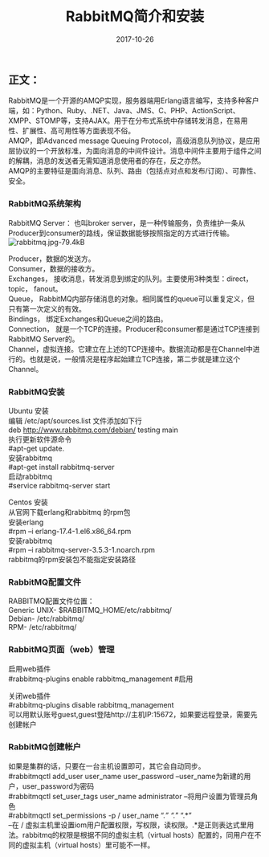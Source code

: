 ﻿---
layout: post
title: "RabbitMQ简介和安装"
date: 2017-10-26 
description: "RabbitMQ系统架构，以及linux安装RabbitMQ"
tag: [消息机制, RabbitMQ]

---
## 正文：
RabbitMQ是一个开源的AMQP实现，服务器端用Erlang语言编写，支持多种客户端，如：Python、Ruby、.NET、Java、JMS、C、PHP、ActionScript、XMPP、STOMP等，支持AJAX。用于在分布式系统中存储转发消息，在易用性、扩展性、高可用性等方面表现不俗。  
AMQP，即Advanced message Queuing Protocol，高级消息队列协议，是应用层协议的一个开放标准，为面向消息的中间件设计。消息中间件主要用于组件之间的解耦，消息的发送者无需知道消息使用者的存在，反之亦然。  
AMQP的主要特征是面向消息、队列、路由（包括点对点和发布/订阅）、可靠性、安全。

### RabbitMQ系统架构
RabbitMQ Server： 也叫broker server，是一种传输服务，负责维护一条从Producer到consumer的路线，保证数据能够按照指定的方式进行传输。
![rabbitmq.jpg-79.4kB][1]  

Producer，数据的发送方。  
Consumer，数据的接收方。  
Exchanges， 接收消息，转发消息到绑定的队列。主要使用3种类型：direct， topic， fanout。  
Queue， RabbitMQ内部存储消息的对象。相同属性的queue可以重复定义，但只有第一次定义的有效。  
Bindings， 绑定Exchanges和Queue之间的路由。  
Connection， 就是一个TCP的连接。Producer和consumer都是通过TCP连接到RabbitMQ Server的。  
Channel，虚拟连接。它建立在上述的TCP连接中。数据流动都是在Channel中进行的。也就是说，一般情况是程序起始建立TCP连接，第二步就是建立这个Channel。

### RabbitMQ安装

Ubuntu 安装  
编辑 /etc/apt/sources.list 文件添加如下行  
deb http://www.rabbitmq.com/debian/ testing main  
执行更新软件源命令  
#apt-get update.  
安装rabbitmq  
#apt-get install rabbitmq-server  
启动rabbitmq  
#service rabbitmq-server start

Centos 安装  
从官网下载erlang和rabbitmq 的rpm包  
安装erlang  
#rpm –i erlang-17.4-1.el6.x86_64.rpm  
安装rabbitmq  
#rpm –i rabbitmq-server-3.5.3-1.noarch.rpm  
rabbitmq的rpm安装包不能指定安装路径

### RabbitMQ配置文件  
RABBITMQ配置文件位置：  
Generic UNIX- $RABBITMQ_HOME/etc/rabbitmq/  
Debian- /etc/rabbitmq/  
RPM- /etc/rabbitmq/

### RabbitMQ页面（web）管理  
启用web插件  
#rabbitmq-plugins enable rabbitmq_management #启用

关闭web插件  
#rabbitmq-plugins disable rabbitmq_management  
可以用默认账号guest,guest登陆http://主机IP:15672，如果要远程登录，需要先创建帐户


### RabbitMQ创建帐户  
如果是集群的话，只要在一台主机设置即可，其它会自动同步。  
#rabbitmqctl add_user user_name user_password  –user_name为新建的用户，user_password为密码  
#rabbitmqctl  set_user_tags user_name administrator –将用户设置为管理员角色  
#rabbitmqctl set_permissions -p / user_name “.*” “.*” “.*”  
–在 / 虚拟主机里设置iom用户配置权限，写权限，读权限。.*是正则表达式里用法。rabbitmq的权限是根据不同的虚拟主机（virtual hosts）配置的，同用户在不同的虚拟主机（virtual hosts）里可能不一样。


  [1]: http://static.zybuluo.com/jiangtaibao/cp2oczj7p1rqa8luhc49m8ep/rabbitmq.jpg
